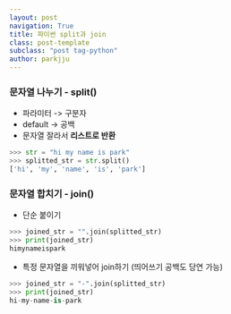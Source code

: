 ```yaml
---
layout: post
navigation: True
title: 파이썬 split과 join
class: post-template
subclass: "post tag-python"
author: parkjju
---
```


### 문자열 나누기 - split()

- 파라미터 -> 구분자
- default -> 공백
- 문자열 잘라서 **리스트로 반환**

```python
>>> str = "hi my name is park"
>>> splitted_str = str.split()
['hi', 'my', 'name', 'is', 'park']
```

### 문자열 합치기 - join()

- 단순 붙이기

```python
>>> joined_str = "".join(splitted_str)
>>> print(joined_str)
himynameispark
```

- 특정 문자열을 끼워넣어 join하기 (띄어쓰기 공백도 당연 가능)

```python
>>> joined_str = "-".join(splitted_str)
>>> print(joined_str)
hi-my-name-is-park
```
